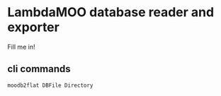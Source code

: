 # LambdaMOO database reader and exporter

Fill me in!

## cli commands
`moodb2flat DBFile Directory`